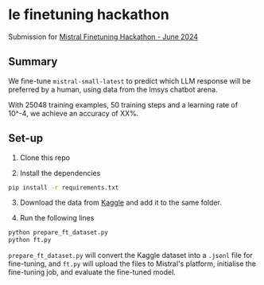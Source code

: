 # le finetuning hackathon
Submission for [Mistral Finetuning Hackathon - June 2024](https://mistral.ai/news/2024-ft-hackathon/)

## Summary

We fine-tune `mistral-small-latest` to predict which LLM response will be preferred by a human, using data from the lmsys chatbot arena.

With 25048 training examples, 50 training steps and a learning rate of 10^-4, we achieve an accuracy of XX%. 

## Set-up

1. Clone this repo

2. Install the dependencies

```bash
pip install -r requirements.txt
```

3. Download the data from [Kaggle](https://www.kaggle.com/competitions/lmsys-chatbot-arena/data) and add it to the same folder.

4. Run the following lines

```bash
python prepare_ft_dataset.py
python ft.py
```

`prepare_ft_dataset.py` will convert the Kaggle dataset into a `.jsonl` file for fine-tuning, and `ft.py` will upload the files to Mistral's platform, initialise the fine-tuning job, and evaluate the fine-tuned model.
